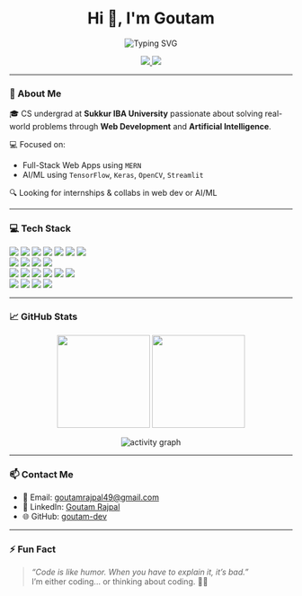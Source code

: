 <h1 align="center">Hi 👋, I'm Goutam</h1>

<p align="center">
  <img src="https://readme-typing-svg.herokuapp.com?font=Fira+Code&weight=600&size=22&pause=1000&center=true&vCenter=true&width=600&lines=CS+Student+%7C+MERN+Stack+Dev+%7C+AI+Explorer;Building+Projects+with+Purpose...;Always+learning+%F0%9F%9A%80" alt="Typing SVG" />
</p>

<p align="center">
  <a href="https://linkedin.com/in/goutam-rajpal-975907335/" target="_blank">
    <img src="https://img.shields.io/badge/LinkedIn-0A66C2?style=for-the-badge&logo=linkedin&logoColor=white" />
  </a>
  <a href="mailto:goutamrajpal49@gmail.com">
    <img src="https://img.shields.io/badge/Gmail-EA4335?style=for-the-badge&logo=gmail&logoColor=white" />
  </a>
</p>

---

### 🧠 About Me

🎓 CS undergrad at **Sukkur IBA University** passionate about solving real-world problems through **Web Development** and **Artificial Intelligence**.

💻 Focused on:
- Full-Stack Web Apps using `MERN`
- AI/ML using `TensorFlow`, `Keras`, `OpenCV`, `Streamlit`

🔍 Looking for internships & collabs in web dev or AI/ML

---


### 💻 Tech Stack

<p align="left">
  <!-- Languages -->
  <img src="https://img.shields.io/badge/C++-00599C?style=for-the-badge&logo=c%2B%2B&logoColor=white" />
  <img src="https://img.shields.io/badge/Java-007396?style=for-the-badge&logo=java&logoColor=white" />
  <img src="https://img.shields.io/badge/Python-3776AB?style=for-the-badge&logo=python&logoColor=white" />
  <img src="https://img.shields.io/badge/JavaScript-F7DF1E?style=for-the-badge&logo=javascript&logoColor=black" />
  <img src="https://img.shields.io/badge/HTML5-E34F26?style=for-the-badge&logo=html5&logoColor=white" />
  <img src="https://img.shields.io/badge/CSS3-1572B6?style=for-the-badge&logo=css3&logoColor=white" />
  <img src="https://img.shields.io/badge/Assembly-6E4C13?style=for-the-badge&logo=gnu&logoColor=white" />
  <br/>
  <!-- Frontend -->
  <img src="https://img.shields.io/badge/React-61DAFB?style=for-the-badge&logo=react&logoColor=black" />
  <img src="https://img.shields.io/badge/Vite-646CFF?style=for-the-badge&logo=vite&logoColor=white" />
  <img src="https://img.shields.io/badge/Tailwind%20CSS-06B6D4?style=for-the-badge&logo=tailwindcss&logoColor=white" />
  <img src="https://img.shields.io/badge/Bootstrap-7952B3?style=for-the-badge&logo=bootstrap&logoColor=white" />
  <br/>
  <!-- Backend -->
  <img src="https://img.shields.io/badge/Node.js-339933?style=for-the-badge&logo=nodedotjs&logoColor=white" />
  <img src="https://img.shields.io/badge/Express.js-000000?style=for-the-badge&logo=express&logoColor=white" />
  <img src="https://img.shields.io/badge/MongoDB-47A248?style=for-the-badge&logo=mongodb&logoColor=white" />
  <img src="https://img.shields.io/badge/Mongoose-880000?style=for-the-badge&logo=mongoose&logoColor=white" />
  <img src="https://img.shields.io/badge/MySQL-4479A1?style=for-the-badge&logo=mysql&logoColor=white" />
  <img src="https://img.shields.io/badge/JDBC-007396?style=for-the-badge&logo=java&logoColor=white" />
  <br/>
  <!-- AI/ML -->
  <img src="https://img.shields.io/badge/TensorFlow-FF6F00?style=for-the-badge&logo=tensorflow&logoColor=white" />
  <img src="https://img.shields.io/badge/Keras-D00000?style=for-the-badge&logo=keras&logoColor=white" />
  <img src="https://img.shields.io/badge/OpenCV-5C3EE8?style=for-the-badge&logo=opencv&logoColor=white" />
  <img src="https://img.shields.io/badge/Streamlit-FF4B4B?style=for-the-badge&logo=streamlit&logoColor=white" />
</p>

---

### 📈 GitHub Stats

<p align="center">
  <img src="https://github-readme-stats.vercel.app/api?username=goutam-dev&show_icons=true&theme=radical" height="165" />
  <img src="https://github-readme-stats.vercel.app/api/top-langs/?username=goutam-dev&layout=compact&theme=radical" height="165" />
</p>

<p align="center">
  <img src="https://github-readme-activity-graph.vercel.app/graph?username=goutam-dev&theme=react-dark" alt="activity graph" />
</p>

---

### 📫 Contact Me

- 📧 Email: [goutamrajpal49@gmail.com](mailto:goutamrajpal49@gmail.com)  
- 💼 LinkedIn: [Goutam Rajpal](https://www.linkedin.com/in/goutam-rajpal-975907335/)  
- 🌐 GitHub: [goutam-dev](https://github.com/goutam-dev)

---

### ⚡ Fun Fact

> _“Code is like humor. When you have to explain it, it’s bad.”_  
> I’m either coding... or thinking about coding. 🧠💡
